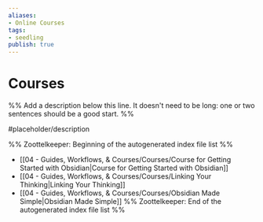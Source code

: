 ```yaml
---
aliases: 
- Online Courses
tags: 
- seedling
publish: true
---
```


#  Courses

%% Add a description below this line. It doesn't need to be long: one or two sentences should be a good start. %%

#placeholder/description 

%% Zoottelkeeper: Beginning of the autogenerated index file list  %%
-  [[04 - Guides, Workflows, & Courses/Courses/Course for Getting Started with Obsidian|Course for Getting Started with Obsidian]]
-  [[04 - Guides, Workflows, & Courses/Courses/Linking Your Thinking|Linking Your Thinking]]
-  [[04 - Guides, Workflows, & Courses/Courses/Obsidian Made Simple|Obsidian Made Simple]]
%% Zoottelkeeper: End of the autogenerated index file list  %%
